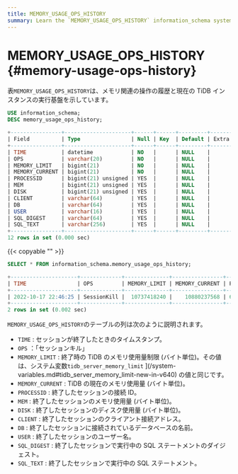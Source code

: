 ```yaml
---
title: MEMORY_USAGE_OPS_HISTORY
summary: Learn the `MEMORY_USAGE_OPS_HISTORY` information_schema system table.
---
```


# MEMORY_USAGE_OPS_HISTORY {#memory-usage-ops-history}

表`MEMORY_USAGE_OPS_HISTORY`は、メモリ関連の操作の履歴と現在の TiDB インスタンスの実行基盤を示しています。

```sql
USE information_schema;
DESC memory_usage_ops_history;
```

```sql
+----------------+---------------------+------+------+---------+-------+
| Field          | Type                | Null | Key  | Default | Extra |
+----------------+---------------------+------+------+---------+-------+
| TIME           | datetime            | NO   |      | NULL    |       |
| OPS            | varchar(20)         | NO   |      | NULL    |       |
| MEMORY_LIMIT   | bigint(21)          | NO   |      | NULL    |       |
| MEMORY_CURRENT | bigint(21)          | NO   |      | NULL    |       |
| PROCESSID      | bigint(21) unsigned | YES  |      | NULL    |       |
| MEM            | bigint(21) unsigned | YES  |      | NULL    |       |
| DISK           | bigint(21) unsigned | YES  |      | NULL    |       |
| CLIENT         | varchar(64)         | YES  |      | NULL    |       |
| DB             | varchar(64)         | YES  |      | NULL    |       |
| USER           | varchar(16)         | YES  |      | NULL    |       |
| SQL_DIGEST     | varchar(64)         | YES  |      | NULL    |       |
| SQL_TEXT       | varchar(256)        | YES  |      | NULL    |       |
+----------------+---------------------+------+------+---------+-------+
12 rows in set (0.000 sec)
```

{{< copyable "" >}}

```sql
SELECT * FROM information_schema.memory_usage_ops_history;
```

```sql
+---------------------+-------------+--------------+----------------+---------------------+------------+------+-----------------+------+------+------------------------------------------------------------------+----------------------------------------------------------------------+
| TIME                | OPS         | MEMORY_LIMIT | MEMORY_CURRENT | PROCESSID           | MEM        | DISK | CLIENT          | DB   | USER | SQL_DIGEST                                                       | SQL_TEXT                                                             |
+---------------------+-------------+--------------+----------------+---------------------+------------+------+-----------------+------+------+------------------------------------------------------------------+----------------------------------------------------------------------+
| 2022-10-17 22:46:25 | SessionKill |  10737418240 |    10880237568 | 6718275530455515543 | 7905028235 |    0 | 127.0.0.1:34394 | test | root | 146b3d812852663a20635fbcf02be01688f52c8d433dafec0d496a14f0b59df6 | desc analyze select * from t t1 join t t2 on t1.a=t2.a order by t1.a |
+---------------------+-------------+--------------+----------------+---------------------+------------+------+-----------------+------+------+------------------------------------------------------------------+----------------------------------------------------------------------+
2 rows in set (0.002 sec)
```

`MEMORY_USAGE_OPS_HISTORY`のテーブルの列は次のように説明されます。

-   `TIME` : セッションが終了したときのタイムスタンプ。
-   `OPS` ：「セッションキル」
-   `MEMORY_LIMIT` : 終了時の TiDB のメモリ使用量制限 (バイト単位)。その値は、システム変数`tidb_server_memory_limit` ](/system-variables.md#tidb_server_memory_limit-new-in-v640) の値と同じです。
-   `MEMORY_CURRENT` : TiDB の現在のメモリ使用量 (バイト単位)。
-   `PROCESSID` : 終了したセッションの接続 ID。
-   `MEM` : 終了したセッションのメモリ使用量 (バイト単位)。
-   `DISK` : 終了したセッションのディスク使用量 (バイト単位)。
-   `CLIENT` : 終了したセッションのクライアント接続アドレス。
-   `DB` : 終了したセッションに接続されているデータベースの名前。
-   `USER` : 終了したセッションのユーザー名。
-   `SQL_DIGEST` : 終了したセッションで実行中の SQL ステートメントのダイジェスト。
-   `SQL_TEXT` : 終了したセッションで実行中の SQL ステートメント。
